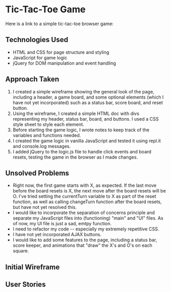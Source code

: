 # Tic-Tac-Toe Game

Here is a link to a simple tic-tac-toe browser game:


## Technologies Used

- HTML and CSS for page structure and styling
- JavaScript for game logic
- jQuery for DOM manipulation and event handling

## Approach Taken

1. I created a simple wireframe showing the general look of the page, including a header, a game board, and some optional elements (which I have not yet incorporated) such as a status bar, score board, and reset button.
2. Using the wireframe, I created a simple HTML doc with divs representing my header, status bar, board, and buttons. I used a CSS style sheet to style each element.
3. Before starting the game logic, I wrote notes to keep track of the variables and functions needed.
4. I created the game logic in vanilla JavaScript and tested it using repl.it and console.log messages.
5. I added jQuery to the logic.js file to handle click events and board resets, testing the game in the browser as I made changes.

## Unsolved Problems

- Right now, the first game starts with X, as expected. If the last move before the board resets is X, the next move after the board resets will be O. I've tried setting the currentTurn variable to X as part of the reset function, as well as calling changeTurn function after the board resets, but have not yet resolved this.
- I would like to incorporate the separation of concerns principle and separate my JavaScript files into (functioning) "main" and "UI" files. As of now, my UI file is just a sad, emtpy function.
- I need to refactor my code -- especially my extremely repetitive CSS.
- I have not yet incorporated AJAX buttons.
- I would like to add some features to the page, including a status bar, score keeper, and animations that "draw" the X's and O's on each square.


## Initial Wireframe

## User Stories
